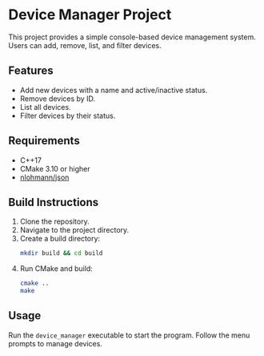 # Device Manager Project

This project provides a simple console-based device management system. Users can add, remove, list, and filter devices.

## Features
- Add new devices with a name and active/inactive status.
- Remove devices by ID.
- List all devices.
- Filter devices by their status.

## Requirements
- C++17
- CMake 3.10 or higher
- [nlohmann/json](https://github.com/nlohmann/json)

## Build Instructions
1. Clone the repository.
2. Navigate to the project directory.
3. Create a build directory:
   ```bash
   mkdir build && cd build
   ```
4. Run CMake and build:
   ```bash
   cmake ..
   make
   ```

## Usage
Run the `device_manager` executable to start the program. Follow the menu prompts to manage devices.
